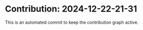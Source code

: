 # Contribution: 2024-12-22-21-31
This is an automated commit to keep the contribution graph active.

